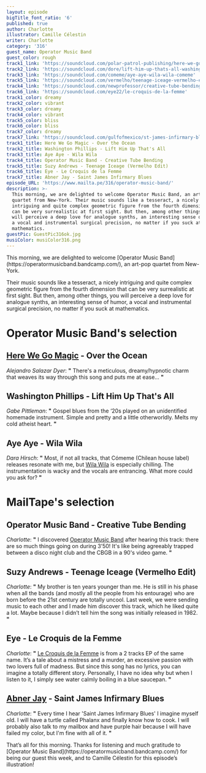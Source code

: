 ```yaml
---
layout: episode
bigTitle_font_ratio: '6'
published: true
author: Charlotte
illustrator: Camille Célestin
writer: Charlotte
category: '316'
guest_name: Operator Music Band
guest_color: rough
track1_link: 'https://soundcloud.com/polar-patrol-publishing/here-we-go-magic-over-the'
track2_link: 'https://soundcloud.com/dore/lift-him-up-thats-all-washington-phillips'
track3_link: 'https://soundcloud.com/comeme/aye-aye-wila-wila-comeme'
track5_link: 'https://soundcloud.com/vermelho/teenage-iceage-vermelho-edit '
track4_link: 'https://soundcloud.com/newprofessor/creative-tube-bending'
track6_link: 'https://soundcloud.com/eye22/le-croquis-de-la-femme'
track1_color: dreamy
track2_color: vibrant
track3_color: dreamy
track4_color: vibrant
track5_color: bliss
track6_color: bliss
track7_color: dreamy
track7_link: 'https://soundcloud.com/gulfofmexico/st-james-infirmary-blues-abner-jay'
track1_title: Here We Go Magic - Over the Ocean
track2_title: Washington Phillips - Lift Him Up That's All
track3_title: Aye Aye - Wila Wila
track4_title: Operator Music Band - Creative Tube Bending
track5_title: Suzy Andrews - Teenage Iceage (Vermelho Edit)
track6_title: Eye - Le Croquis de la Femme
track7_title: Abner Jay - Saint James Infirmary Blues
episode_URL: 'https://www.mailta.pe/316/operator-music-band/'
description: >-
  This morning, we are delighted to welcome Operator Music Band, an art-pop
  quartet from New-York. Their music sounds like a tesseract, a nicely
  intriguing and quite complex geometric figure from the fourth dimension that
  can be very surrealistic at first sight. But then, among other things, you
  will perceive a deep love for analogue synths, an interesting sense of humor,
  a vocal and instrumental surgical precision, no matter if you suck at
  mathematics.
guestPic: GuestPic316ok.jpg
musiColor: musiColor316.png
---
```

<p id="introduction">This morning, we are delighted to welcome [Operator Music Band](https://operatormusicband.bandcamp.com/), an art-pop quartet from New-York.</p>
<p>Their music sounds like a tesseract, a nicely intriguing and quite complex geometric figure from the fourth dimension that can be very surrealistic at first sight. But then, among other things, you will perceive a deep love for analogue synths, an interesting sense of humor, a vocal and instrumental surgical precision, no matter if you suck at mathematics.</p>


# Operator Music Band's selection


## [Here We Go Magic](http://herewegomagicband.tumblr.com/) - Over the Ocean
_Alejandro Salazar Dyer_: **"** There's a meticulous, dreamy/hypnotic charm that weaves its way through this song and puts me at ease... **"**

## Washington Phillips - Lift Him Up That's All
_Gabe Pittleman_: **"** Gospel blues from the ‘20s played on an unidentified homemade instrument. Simple and pretty and a little otherworldly. Melts my cold atheist heart. **"**

## Aye Aye - Wila Wila
_Dara Hirsch_: **"** Most, if not all tracks, that Cómeme (Chilean house label) releases resonate with me, but [Wila Wila](https://ayexaye.bandcamp.com/album/wila-wila) is especially chilling. The instrumentation is wacky and the vocals are entrancing. What more could you ask for? **"**


# MailTape's selection

## Operator Music Band - Creative Tube Bending
_Charlotte_: **"** I discovered [Operator Music Band](https://operatormusicband.bandcamp.com/) after hearing this track: there are so much things going on during 3’50! It's like being agreeably trapped between a disco night club and the CBGB in a 90's video game. **"**

## Suzy Andrews - Teenage Iceage (Vermelho Edit)
_Charlotte_: **"** My brother is ten years younger than me. He is still in his phase when all the bands (and mostly all the people from his entourage) who are born before the 21st century are totally uncool. Last week, we were sending music to each other and I made him discover this track, which he liked quite a lot. Maybe because I didn’t tell him the song was initially released in 1982. **"**

## Eye - Le Croquis de la Femme
_Charlotte_: **"** [Le Croquis de la Femme](https://wavinghandsrecords.bandcamp.com/album/le-croquis-de-la-femme) is from a 2 tracks EP of the same name. It’s a tale about a mistress and a murder, an excessive passion with two lovers full of madness. But since this song has no lyrics, you can imagine a totally different story. Personally, I have no idea why but when I listen to it, I simply see water calmly boiling in a blue saucepan. **"**

## [Abner Jay](https://littleaxerecords.bandcamp.com/album/abner-jay-true-story-of-abner-jay) - Saint James Infirmary Blues
_Charlotte_: **"** Every time I hear 'Saint James Infirmary Blues' I imagine myself old. I will have a turtle called Phalanx and finally know how to cook. I will probably also talk to my mailbox and have purple hair because I will have failed my color, but I'm fine with all of it. **"**

<p id="outroduction">That’s all for this morning. Thanks for listening and much gratitude to [Operator Music Band](https://operatormusicband.bandcamp.com/) for being our guest this week, and to Camille Célestin for this episode’s illustration!</p>
